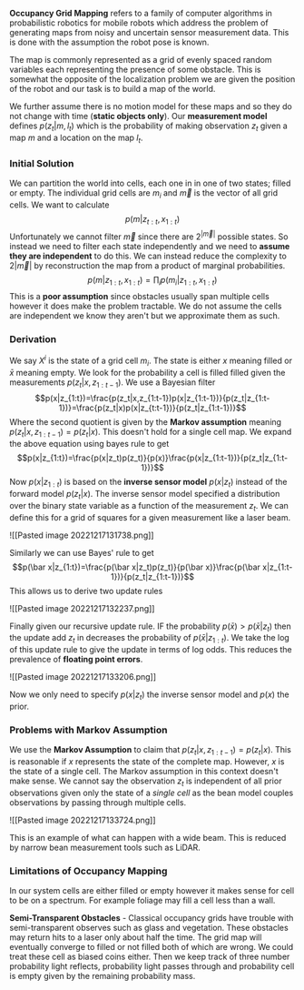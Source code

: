 **Occupancy Grid Mapping** refers to a family of computer algorithms in probabilistic robotics for mobile robots which address the problem of generating maps from noisy and uncertain sensor measurement data. This is done with the assumption the robot pose is known.

The map is commonly represented as a grid of evenly spaced random variables each representing the presence of some obstacle. This is somewhat the opposite of the localization problem we are given the position of the robot and our task is to build a map of the world.

We further assume there is no motion model for these maps and so they do not change with time (**static objects only**). Our **measurement model** defines $p(z_t|m,l_t)$ which is the probability of making observation $z_t$ given a map $m$ and a location on the map $l_t$.

### Initial Solution
We can partition the world into cells, each one in in one of two states; filled or empty. The individual grid cells are $m_i$ and $\vec m$ is the vector of all grid cells. We want to calculate $$p(m|z_{t:t},x_{1:t})$$Unfortunately we cannot filter $\vec m$ since there are $2^{|\vec m|}$ possible states. So instead we need to filter each state independently and we need to **assume they are independent** to do this. We can instead reduce the complexity to $2|\vec m|$ by reconstruction the map from a product of marginal probabilities. $$p(m|z_{1:t},x_{1:t})=\prod_ip(m_i|z_{1:t},x_{1:t})$$This is a **poor assumption** since obstacles usually span multiple cells however it does make the problem tractable. We do not assume the cells are independent we know they aren't but we approximate them as such.

### Derivation
We say $X^i$ is the state of a grid cell $m_i$. The state is either $x$ meaning filled or $\bar x$ meaning empty. We look for the probability a cell is filled filled given the measurements $p(z_t|x,z_{1:t-1})$. We use a Bayesian filter $$p(x|z_{1:t})=\frac{p(z_t|x,z_{1:t-1})p(x|z_{1:t-1})}{p(z_t|z_{1:t-1})}=\frac{p(z_t|x)p(x|z_{t:t-1})}{p(z_t|z_{1:t-1})}$$Where the second quotient is given by the **Markov assumption** meaning $p(z_t|x,z_{1:t-1})=p(z_t|x)$. This doesn't hold for a single cell map. We expand the above equation using bayes rule to get $$p(x|z_{1:t})=\frac{p(x|z_t)p(z_t)}{p(x)}\frac{p(x|z_{1:t-1})}{p(z_t|z_{1:t-1})}$$Now $p(x|z_{1:t})$ is based on the **inverse sensor model** $p(x|z_t)$ instead of the forward model $p(z_t|x)$. The inverse sensor model specified a distribution over the binary state variable as a function of the measurement $z_t$. We can define this for a grid of squares for a given measurement like a laser beam.

![[Pasted image 20221217131738.png]]

Similarly we can use Bayes' rule to get $$p(\bar x|z_{1:t})=\frac{p(\bar x|z_t)p(z_t)}{p(\bar x)}\frac{p(\bar x|z_{1:t-1})}{p(z_t|z_{1:t-1})}$$This allows us to derive two update rules 

![[Pasted image 20221217132237.png]]

Finally given our recursive update rule. IF the probability $p(\bar x)>p(\bar x|z_t)$ then the update add $z_t$ in decreases the probability of $p(\bar x|z_{1:t})$. We take the log of this update rule to give the update in terms of log odds. This reduces the prevalence of **floating point errors**.

![[Pasted image 20221217133206.png]]

Now we only need to specify $p(x|z_t)$ the inverse sensor model and $p(x)$ the prior.

### Problems with Markov Assumption
We use the **Markov Assumption** to claim that $p(z_t|x,z_{1:t-1})=p(z_t|x)$. This is reasonable if $x$ represents the state of the complete map. However, $x$ is the state of a single cell. The Markov assumption in  this context doesn't make sense. We cannot say the observation $z_t$ is independent of all prior observations given only the state of a *single cell* as the bean model couples observations by passing through multiple cells.

![[Pasted image 20221217133724.png]]

This is an example of what can happen with a wide beam. This is reduced by narrow bean measurement tools such as LiDAR.

### Limitations of Occupancy Mapping
In our system cells are either filled or empty however it makes sense for cell to be on a spectrum. For example foliage may fill a cell less than a wall.

**Semi-Transparent Obstacles** - Classical occupancy grids have trouble with semi-transparent observes such as glass and vegetation. These obstacles may return hits to a laser only about half the time. The grid map will eventually converge to filled or not filled both of which are wrong. We could treat these cell as biased coins either. Then we keep track of three number probability light reflects, probability light passes through and probability cell is empty given by the remaining probability mass.